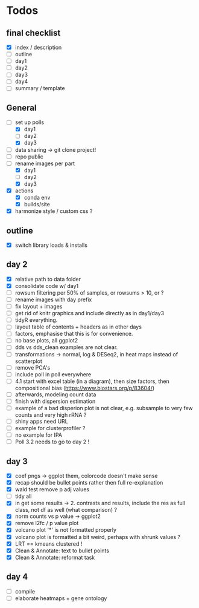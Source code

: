 # Todos

## final checklist
 - [x] index / description  
 - [ ] outline  
 - [ ] day1  
 - [ ] day2  
 - [ ] day3  
 - [ ] day4  
 - [ ] summary / template  

## General
 - [ ] set up polls
   - [x] day1
   - [ ] day2
   - [x] day3
 - [ ] data sharing -> git clone project!
 - [ ] repo public
 - [ ] rename images per part
   - [x] day1
   - [ ] day2
   - [x] day3
 - [x] actions
    - [x] conda env
    - [x] builds/site
 - [x] harmonize style / custom css ?

## outline
 - [x] switch library loads & installs

## day 2
  - [x] relative path to data folder
  - [x] consolidate code w/ day1
  - [ ] rowsum filtering per 50% of samples, or rowsums > 10, or ?
  - [ ] rename images with day prefix
  - [ ] fix layout + images
  - [ ] get rid of knitr graphics and include directly as in day1/day3
  - [ ] tidyR everything.
  - [ ] layout table of contents + headers as in other days
  - [ ] factors, emphasise that this is for convenience.
  - [ ] no base plots, all ggplot2
  - [ ] dds vs dds_clean examples are not clear.
  - [ ] transformations -> normal, log & DESeq2, in heat maps instead of scatterplot
  - [ ] remove PCA's
  - [ ] include poll in poll everywhere
  - [ ] 4.1 start with excel table (in a diagram), then size factors, then compositional bias (https://www.biostars.org/p/83604/)
  - [ ] afterwards, modeling count data
  - [ ] finish with dispersion estimation
  - [ ] example of a bad disperion plot is not clear, e.g. subsample to very few counts and very high rRNA ?
  - [ ] shiny apps need URL 
  - [ ] example for clusterprofiler ?
  - [ ] no example for IPA
  - [ ] Poll 3.2 needs to go to day 2 !

## day 3

 - [x] coef pngs -> ggplot them, colorcode doesn't make sense
 - [x] recap should be bullet points rather then full re-explanation
 - [x] wald test remove p adj values
 - [ ] tidy all
 - [x] in get some results -> 2. contrasts and results, include the res as full class, not df as well (what comparison) ?
 - [x] norm counts vs p value -> ggplot2
 - [x] remove l2fc / p value plot
 - [x] volcano plot '*' is not formatted properly
 - [x] volcano plot is formatted a bit weird, perhaps with shrunk values ?
 - [x] LRT == kmeans clustered !
 - [x] Clean & Annotate: text to bullet points
 - [x] Clean & Annotate: reformat task 

## day 4
 - [ ] compile
 - [ ] elaborate heatmaps + gene ontology
